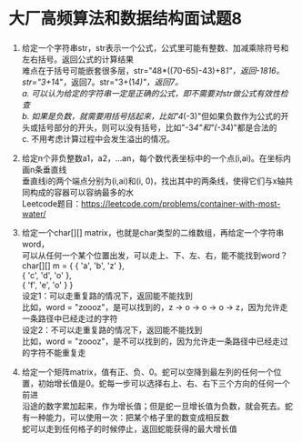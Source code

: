 # 大厂高频算法和数据结构面试题8

### 

1. 给定一个字符串str，str表示一个公式，公式里可能有整数、加减乘除符号和左右括号。返回公式的计算结果  
   难点在于括号可能嵌套很多层，str="48*((70-65)-43)+8*1"，返回-1816。str="3+1*4"，返回7。str="3+(1*4)"，返回7。  
   a. 可以认为给定的字符串一定是正确的公式，即不需要对str做公式有效性检查  
   b. 如果是负数，就需要用括号括起来，比如"4*(-3)"但如果负数作为公式的开头或括号部分的开头，则可以没有括号，比如"-3*4"和"(-3*4)"都是合法的  
   c. 不用考虑计算过程中会发生溢出的情况。  

2. 给定n个非负整数a1，a2，...an，每个数代表坐标中的一个点(i,ai)。在坐标内画n条垂直线  
   垂直线i的两个端点分别为(i,ai)和(i, 0)，找出其中的两条线，使得它们与x轴共同构成的容器可以容纳最多的水  
   Leetcode题目：https://leetcode.com/problems/container-with-most-water/  

3. 给定一个char[][] matrix，也就是char类型的二维数组，再给定一个字符串word，  
   可以从任何一个某个位置出发，可以走上、下、左、右，能不能找到word？  
   char[][] m = { { 'a', 'b', 'z' },  
   { 'c', 'd', 'o' },  
   { 'f', 'e', 'o' } }  
   设定1：可以走重复路的情况下，返回能不能找到  
   比如，word = "zoooz"，是可以找到的，z -> o -> o -> o -> z，因为允许走一条路径中已经走过的字符  
   设定2：不可以走重复路的情况下，返回能不能找到  
   比如，word = "zoooz"，是不可以找到的，因为允许走一条路径中已经走过的字符不能重复走  

4. 给定一个矩阵matrix，值有正、负、0。蛇可以空降到最左列的任何一个位置，初始增长值是0。蛇每一步可以选择右上、右、右下三个方向的任何一个前进  
   沿途的数字累加起来，作为增长值；但是蛇一旦增长值为负数，就会死去。蛇有一种能力，可以使用一次：把某个格子里的数变成相反数  
   蛇可以走到任何格子的时候停止，返回蛇能获得的最大增长值  


